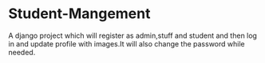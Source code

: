 # Student-Mangement
A django project which will register as admin,stuff and student and then log in and update profile with images.It will also change the password while needed.
